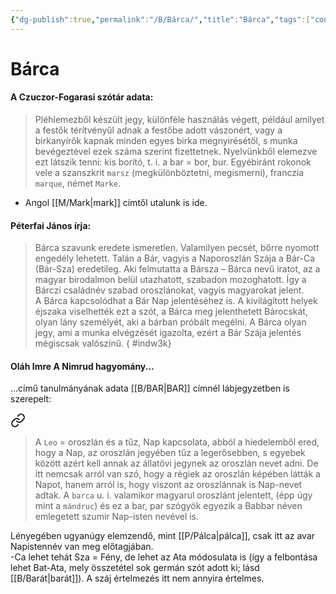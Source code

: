 ```yaml
---
{"dg-publish":true,"permalink":"/B/Bárca/","title":"Bárca","tags":["containstransclusions"],"created":"2023-12-27T06:21","updated":"2025-10-17T01:45"}
---
```



# Bárca

#### A Czuczor-Fogarasi szótár adata:

> Pléhlemezből készült jegy, különféle használás végett, például amilyet a festők térítvényűl adnak a festőbe adott vászonért, vagy a birkanyírők kapnak minden egyes birka megnyirésétől, s munka bevégeztével ezek száma szerint fizettetnek. Nyelvünkből elemezve ezt látszik tenni: kis borító, t. i. a bar = bor, bur. Egyébiránt rokonok vele a szanszkrit `marsz` (megkülönböztetni, megismerni), franczia `marque`, német `Marke`.  
- Angol [[M/Mark\|mark]] címtől utalunk is ide.

#### Péterfai János írja:

> Bárca szavunk eredete ismeretlen. Valamilyen pecsét, bőrre nyomott engedély lehetett. Talán a Bár, vagyis a Naporoszlán Szája a Bár-Ca (Bár-Sza) eredetileg. Aki felmutatta a Bársza – Bárca nevű iratot, az a magyar birodalmon belül utazhatott, szabadon mozoghatott. Így a Bárczi családnév szabad oroszlánokat, vagyis magyarokat jelent.  
> A Bárca kapcsolódhat a Bár Nap jelentéséhez is. A kivilágított helyek éjszaka viselhették ezt a szót, a Bárca meg jelenthetett Bárocskát, olyan lány személyét, aki a bárban próbált megélni. A Bárca olyan jegy, ami a munka elvégzését igazolta, ezért a Bár Szája jelentés mégiscsak valószínű.  { #indw3k}


#### Oláh Imre A Nimrud hagyomány...

...című tanulmányának adata [[B/BAR\|BAR]] címnél lábjegyzetben is szerepelt:  

<div class="transclusion internal-embed is-loaded"><a class="markdown-embed-link" href="/P/Perzsa/#hblrty" aria-label="Open link"><svg xmlns="http://www.w3.org/2000/svg" width="24" height="24" viewBox="0 0 24 24" fill="none" stroke="currentColor" stroke-width="2" stroke-linecap="round" stroke-linejoin="round" class="svg-icon lucide-link"><path d="M10 13a5 5 0 0 0 7.54.54l3-3a5 5 0 0 0-7.07-7.07l-1.72 1.71"></path><path d="M14 11a5 5 0 0 0-7.54-.54l-3 3a5 5 0 0 0 7.07 7.07l1.71-1.71"></path></svg></a><div class="markdown-embed">



> A `Leo` = oroszlán és a tűz, Nap kapcsolata, abból a hiedelemből ered, hogy a Nap, az oroszlán jegyében tűz a legerősebben, s egyebek között azért kell annak az állatövi jegynek az oroszlán nevet adni. De itt nemcsak arról van szó, hogy a régiek az oroszlán képében látták a Napot, hanem arról is, hogy viszont az oroszlánnak is Nap-nevet adtak. A `barca` u. i. valamikor magyarul oroszlánt jelentett, (épp úgy mint a `mándruc`) és ez a bar, par szógyök egyezik a Babbar néven emlegetett szumir Nap-isten nevével is.  


</div></div>


Lényegében ugyanúgy elemzendő, mint [[P/Pálca\|pálca]], csak itt az avar Napistennév van meg előtagjában.  
-Ca lehet tehát Sza = Fény, de lehet az Ata módosulata is (így a felbontása lehet Bat-Ata, mely összetétel sok germán szót adott ki; lásd [[B/Barát\|barát]]). A száj értelmezés itt nem annyira értelmes.  